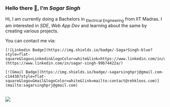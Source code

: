 ### Hello there 👋, I'm *Sagar Singh*

Hi, I am currently doing a Bachelors in <sub>Electrical Engineering</sub> from IIT Madras.
I am interested in *SDE*, *Web App Dev* and learning about the same by creating various projects.

You can contact me via:

    [![Linkedin Badge](https://img.shields.io/badge/-SagarSingh-blue?style=flat-square&logo=Linkedin&logoColor=white&link=https://www.linkedin.com/in/andrexsaddler/)](https://www.linkedin.com/in/sagar-singh-99b74422a/)

    [![Gmail Badge](https://img.shields.io/badge/-sagarsinghprj@gmail.com-c14438?style=flat-square&logo=Gmail&logoColor=white&link=mailto:contact@rehkloos.com)](mailto:sagarsinghprj@gmail.com)

![](https://komarev.com/ghpvc/?username=sagarSingh1324&color=dc143c)
---
